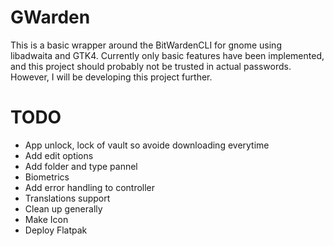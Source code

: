 # GWarden

This is a basic wrapper around the BitWardenCLI for gnome using libadwaita and GTK4.
Currently only basic features have been implemented, and this project should probably not be trusted in actual passwords. However, I will be developing this project further.


# TODO

- App unlock, lock of vault so avoide downloading everytime
- Add edit options
- Add folder and type pannel
- Biometrics
- Add error handling to controller
- Translations support
- Clean up generally
- Make Icon
- Deploy Flatpak
